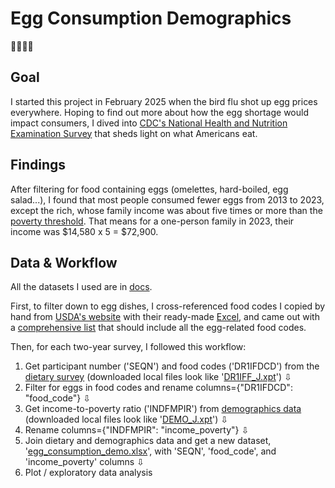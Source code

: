 # Egg Consumption Demographics
🪺🥚🍳🍮

## Goal
I started this project in February 2025 when the bird flu shot up egg prices everywhere.
Hoping to find out more about how the egg shortage would impact consumers, I dived into <a href="https://wwwn.cdc.gov/nchs/nhanes/default.aspx">CDC's National Health and Nutrition Examination Survey</a> that sheds light on what Americans eat.

## Findings
After filtering for food containing eggs (omelettes, hard-boiled, egg salad...), I found that most people consumed fewer eggs from 2013 to 2023, except the rich, whose family income was about five times or more than the <a href="https://aspe.hhs.gov/topics/poverty-economic-mobility/poverty-guidelines/prior-hhs-poverty-guidelines-federal-register-references/2023-poverty-guidelines-computations">poverty threshold</a>. That means for a one-person family in 2023, their income was $14,580 x 5 = $72,900.
 
## Data & Workflow
All the datasets I used are in [docs](docs). 

First, to filter down to egg dishes, I cross-referenced food codes I copied by hand from [USDA's website](https://fdc.nal.usda.gov/food-search?type=Survey%20(FNDDS)) with their ready-made [Excel](docs/WWEIA1112_foodcat_FNDDS.xlsx), and came out with a [comprehensive list](docs/appended_egg_codes.xlsx) that should include all the egg-related food codes.

Then, for each two-year survey, I followed this workflow:
1. Get participant number ('SEQN') and food codes ('DR1IFDCD') from the [dietary survey](https://wwwn.cdc.gov/nchs/nhanes/default.aspx) (downloaded local files look like '[DR1IFF_J.xpt](docs/2017-18/DR1IFF_J.xpt)')
⇩
2. Filter for eggs in food codes and rename columns={"DR1IFDCD": "food_code"}
⇩
3. Get income-to-poverty ratio ('INDFMPIR') from [demographics data](https://wwwn.cdc.gov/nchs/nhanes/search/datapage.aspx?Component=Demographics) (downloaded local files look like '[DEMO_J.xpt](docs/2017-18/DEMO_J.xpt)')
⇩
4. Rename columns={"INDFMPIR": "income_poverty"}
⇩
5. Join dietary and demographics data and get a new dataset, '[egg_consumption_demo.xlsx](docs/2017-18/egg_consumption_demo.xlsx)', with 'SEQN', 'food_code', and 'income_poverty' columns
⇩
5. Plot / exploratory data analysis